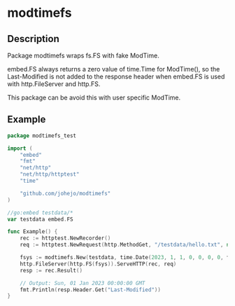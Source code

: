 # modtimefs

## Description

Package modtimefs wraps fs.FS with fake ModTime.

embed.FS always returns a zero value of time.Time for ModTime(), so the Last-Modified is not added to the response header when embed.FS is used with http.FileServer and http.FS.

This package can be avoid this with user specific ModTime.

## Example

```go
package modtimefs_test

import (
	"embed"
	"fmt"
	"net/http"
	"net/http/httptest"
	"time"

	"github.com/johejo/modtimefs"
)

//go:embed testdata/*
var testdata embed.FS

func Example() {
	rec := httptest.NewRecorder()
	req := httptest.NewRequest(http.MethodGet, "/testdata/hello.txt", nil)

	fsys := modtimefs.New(testdata, time.Date(2023, 1, 1, 0, 0, 0, 0, time.UTC))
	http.FileServer(http.FS(fsys)).ServeHTTP(rec, req)
	resp := rec.Result()

	// Output: Sun, 01 Jan 2023 00:00:00 GMT
	fmt.Println(resp.Header.Get("Last-Modified"))
}
```
